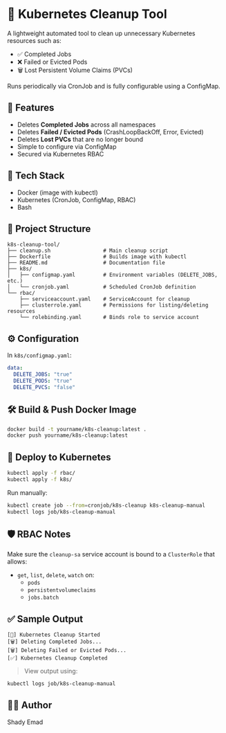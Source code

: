 # 🧹 Kubernetes Cleanup Tool

A lightweight automated tool to clean up unnecessary Kubernetes resources such as:
- ✅ Completed Jobs
- ❌ Failed or Evicted Pods
- 🗑️ Lost Persistent Volume Claims (PVCs)

Runs periodically via CronJob and is fully configurable using a ConfigMap.

## 🚀 Features
- Deletes **Completed Jobs** across all namespaces  
- Deletes **Failed / Evicted Pods** (CrashLoopBackOff, Error, Evicted)  
- Deletes **Lost PVCs** that are no longer bound  
- Simple to configure via ConfigMap  
- Secured via Kubernetes RBAC  

## 🧩 Tech Stack
- Docker (image with kubectl)
- Kubernetes (CronJob, ConfigMap, RBAC)
- Bash

## 📁 Project Structure
```
k8s-cleanup-tool/
├── cleanup.sh                 # Main cleanup script
├── Dockerfile                 # Builds image with kubectl
├── README.md                  # Documentation file
├── k8s/
│   ├── configmap.yaml         # Environment variables (DELETE_JOBS, etc.)
│   └── cronjob.yaml           # Scheduled CronJob definition
└── rbac/
    ├── serviceaccount.yaml    # ServiceAccount for cleanup
    ├── clusterrole.yaml       # Permissions for listing/deleting resources
    └── rolebinding.yaml       # Binds role to service account
```

## ⚙️ Configuration

In `k8s/configmap.yaml`:

```yaml
data:
  DELETE_JOBS: "true"
  DELETE_PODS: "true"
  DELETE_PVCS: "false"
```

## 🛠️ Build & Push Docker Image

```bash
docker build -t yourname/k8s-cleanup:latest .
docker push yourname/k8s-cleanup:latest
```

## 🚀 Deploy to Kubernetes

```bash
kubectl apply -f rbac/
kubectl apply -f k8s/
```

Run manually:

```bash
kubectl create job --from=cronjob/k8s-cleanup k8s-cleanup-manual
kubectl logs job/k8s-cleanup-manual
```

## 🛡️ RBAC Notes

Make sure the `cleanup-sa` service account is bound to a `ClusterRole` that allows:

- `get`, `list`, `delete`, `watch` on:
  - `pods`
  - `persistentvolumeclaims`
  - `jobs.batch`

## ✅ Sample Output

```
[🧹] Kubernetes Cleanup Started
[🗑️] Deleting Completed Jobs...
[🗑️] Deleting Failed or Evicted Pods...
[✅] Kubernetes Cleanup Completed
```

> View output using:
```bash
kubectl logs job/k8s-cleanup-manual
```

## 👨‍💻 Author

Shady Emad


